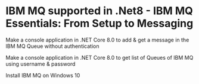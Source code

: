 # IBM MQ  supported in .Net8 - IBM MQ Essentials: From Setup to Messaging

Make a console application in .NET Core 8.0 to add & get a message in the IBM MQ Queue without authentication

Make a console application in .NET Core 8.0 to get list of Queues of IBM MQ using username & password

Install IBM MQ on Windows 10
